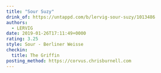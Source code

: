 ```yaml
---
title: "Sour Suzy"
drink_of: https://untappd.com/b/lervig-sour-suzy/1013486
authors:
  - LERVIG
date: 2019-01-26T17:11:49+0000
rating: 3.25
style: Sour - Berliner Weisse
checkin:
  title: The Griffin
posting_method: https://corvus.chrisburnell.com
---
```

